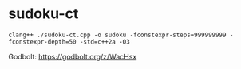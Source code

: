 sudoku-ct
====

```
clang++ ./sudoku-ct.cpp -o sudoku -fconstexpr-steps=999999999 -fconstexpr-depth=50 -std=c++2a -O3
```

Godbolt: https://godbolt.org/z/WacHsx
